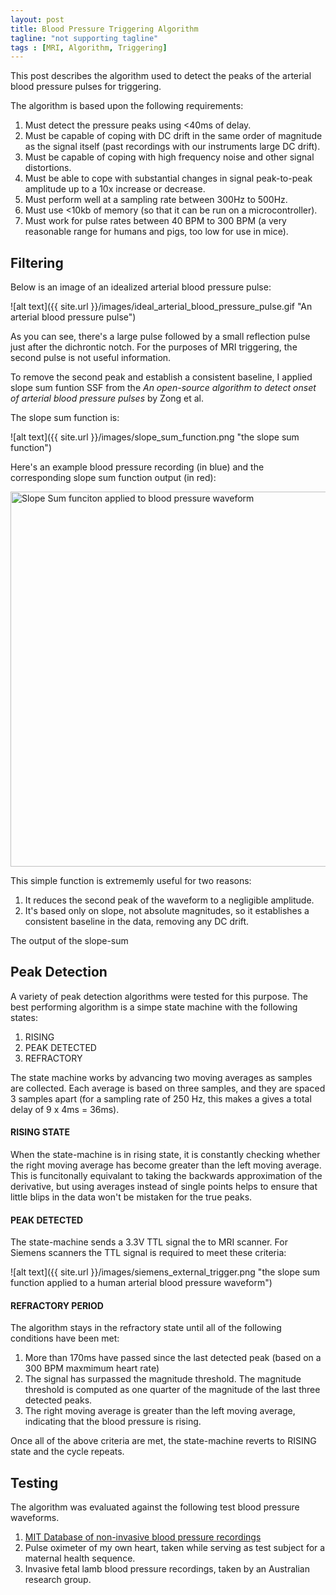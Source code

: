 ```yaml
---
layout: post
title: Blood Pressure Triggering Algorithm
tagline: "not supporting tagline"
tags : [MRI, Algorithm, Triggering]
---
```


This post describes the algorithm used to detect the peaks of the arterial blood pressure pulses for triggering. 

The algorithm is based upon the following requirements:

1. Must detect the pressure peaks using <40ms of delay.
2. Must be capable of coping with DC drift in the same order of magnitude as the signal itself (past recordings with our instruments large DC drift).
3. Must be capable of coping with high frequency noise and other signal distortions.
4. Must be able to cope with substantial changes in signal peak-to-peak amplitude up to a 10x increase or decrease.
5. Must perform well at a sampling rate between 300Hz to 500Hz.
6. Must use <10kb of memory (so that it can be run on a microcontroller).
7. Must work for pulse rates between 40 BPM to 300 BPM (a very reasonable range for humans and pigs, too low for use in mice).

## Filtering

Below is an image of an idealized arterial blood pressure pulse:

![alt text]({{ site.url }}/images/ideal_arterial_blood_pressure_pulse.gif "An arterial blood pressure pulse")

As you can see, there's a large pulse followed by a small reflection pulse just after the dichrontic notch. For the purposes of MRI triggering, the second pulse is not useful information. 

To remove the second peak and establish a consistent baseline, I applied slope sum funtion <abbr>SSF</abbr> from the <i> An open-source algorithm to detect onset of arterial blood pressure pulses </i> by Zong et al.

The slope sum function is:

![alt text]({{ site.url }}/images/slope_sum_function.png "the slope sum function")

Here's an example blood pressure recording (in blue) and the corresponding slope sum function output (in red):

<img src="{{ site.url }}/images/ssf_demo.png" alt="Slope Sum funciton applied to blood pressure waveform" style="width: 600px;"/>

This simple function is extrememly useful for two reasons:

1. It reduces the second peak of the waveform to a negligible amplitude.
2. It's based only on slope, not absolute magnitudes, so it establishes a consistent baseline in the data, removing any DC drift.

The output of the slope-sum

## Peak Detection

A variety of peak detection algorithms were tested for this purpose. The best performing algorithm is a simpe state machine with the following states:

1. RISING
2. PEAK DETECTED
3. REFRACTORY

The state machine works by advancing two moving averages as samples are collected. Each average is based on three samples, and they are spaced 3 samples apart (for a sampling rate of 250 Hz, this makes a gives a total delay of 9 x 4ms = 36ms). 

#### RISING STATE

When the state-machine is in rising state, it is constantly checking whether the right moving average has become greater than the left moving average. This is funcitonally equivalant to taking the backwards approximation of the derivative, but using averages instead of single points helps to ensure that little blips in the data won't be mistaken for the true peaks.

#### PEAK DETECTED

The state-machine sends a 3.3V TTL signal the to MRI scanner. For Siemens scanners the TTL signal is required to meet these criteria:

![alt text]({{ site.url }}/images/siemens_external_trigger.png "the slope sum function applied to a human arterial blood pressure waveform")

#### REFRACTORY PERIOD

The algorithm stays in the refractory state until all of the following conditions have been met:

1. More than 170ms have passed since the last detected peak (based on a 300 BPM maxmimum heart rate)
2. The signal has surpassed the magnitude threshold. The magnitude threshold is computed as one quarter of the magnitude of the last three detected peaks.
3. The right moving average is greater than the left moving average, indicating that the blood pressure is rising.

Once all of the above criteria are met, the state-machine reverts to RISING state and the cycle repeats.

## Testing

The algorithm was evaluated against the following test blood pressure waveforms.

1. [MIT Database of non-invasive blood pressure recordings](http://physionet.cps.unizar.es/physiobank/database/slpdb/slpdb.shtml)
2. Pulse oximeter of my own heart, taken while serving as test subject for a maternal health sequence.
3. Invasive fetal lamb blood pressure recordings, taken by an Australian research group.

